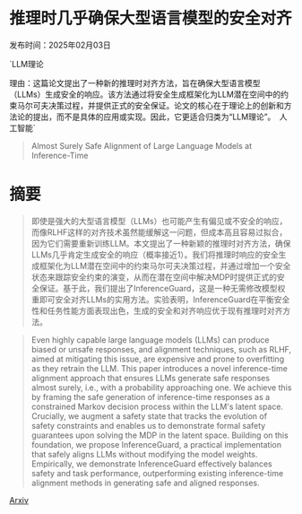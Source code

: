 # 推理时几乎确保大型语言模型的安全对齐

发布时间：2025年02月03日

`LLM理论

理由：这篇论文提出了一种新的推理时对齐方法，旨在确保大型语言模型（LLMs）生成安全的响应。该方法通过将安全生成框架化为LLM潜在空间中的约束马尔可夫决策过程，并提供正式的安全保证。论文的核心在于理论上的创新和方法论的提出，而不是具体的应用或实现。因此，它更适合归类为“LLM理论”。` `人工智能`

> Almost Surely Safe Alignment of Large Language Models at Inference-Time

# 摘要

> 即使是强大的大型语言模型（LLMs）也可能产生有偏见或不安全的响应，而像RLHF这样的对齐技术虽然能缓解这一问题，但成本高且容易过拟合，因为它们需要重新训练LLM。本文提出了一种新颖的推理时对齐方法，确保LLMs几乎肯定生成安全的响应（概率接近1）。我们将推理时响应的安全生成框架化为LLM潜在空间中的约束马尔可夫决策过程，并通过增加一个安全状态来跟踪安全约束的演变，从而在潜在空间中解决MDP时提供正式的安全保证。基于此，我们提出了InferenceGuard，这是一种无需修改模型权重即可安全对齐LLMs的实用方法。实验表明，InferenceGuard在平衡安全性和任务性能方面表现出色，生成的安全和对齐响应优于现有推理时对齐方法。

> Even highly capable large language models (LLMs) can produce biased or unsafe responses, and alignment techniques, such as RLHF, aimed at mitigating this issue, are expensive and prone to overfitting as they retrain the LLM. This paper introduces a novel inference-time alignment approach that ensures LLMs generate safe responses almost surely, i.e., with a probability approaching one. We achieve this by framing the safe generation of inference-time responses as a constrained Markov decision process within the LLM's latent space. Crucially, we augment a safety state that tracks the evolution of safety constraints and enables us to demonstrate formal safety guarantees upon solving the MDP in the latent space. Building on this foundation, we propose InferenceGuard, a practical implementation that safely aligns LLMs without modifying the model weights. Empirically, we demonstrate InferenceGuard effectively balances safety and task performance, outperforming existing inference-time alignment methods in generating safe and aligned responses.

[Arxiv](https://arxiv.org/abs/2502.01208)